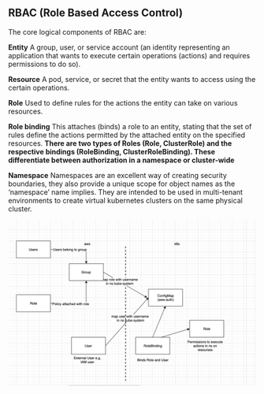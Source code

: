 ## RBAC (Role Based Access Control)

The core logical components of RBAC are:

__Entity__
A group, user, or service account (an identity representing an application that wants to execute certain operations (actions) and requires permissions to do so).

__Resource__
A pod, service, or secret that the entity wants to access using the certain operations.

__Role__
Used to define rules for the actions the entity can take on various resources.

__Role binding__
This attaches (binds) a role to an entity, stating that the set of rules define the actions permitted by the attached entity on the specified resources.
__There are two types of Roles (Role, ClusterRole) and the respective bindings (RoleBinding, ClusterRoleBinding). These differentiate between authorization in a namespace or cluster-wide__

__Namespace__
Namespaces are an excellent way of creating security boundaries, they also provide a unique scope for object names as the ‘namespace’ name implies. They are intended to be used in multi-tenant environments to create virtual kubernetes clusters on the same physical cluster.

![RBAC model](images/rbac.png)